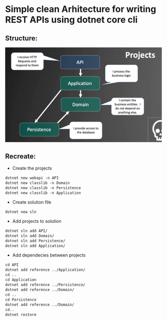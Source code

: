 # Simple clean Arhitecture for writing REST APIs using dotnet core cli
## Structure:
![Arhitecture](../ArhitectureTemplate/Arhitecture.png)
## Recreate:
* Create the projects
``` 
dotnet new webapi -n API
dotnet new classlib -n Domain
dotnet new classlib -n Persistence
dotnet new classlib -n Application
```
* Create solution file
```
dotnet new sln
```
* Add projects to solution
```
dotnet sln add API/
dotnet sln add Domain/
dotnet sln add Persistence/
dotnet sln add Application/
```
* Add dependecies between projects
```
cd API
dotnet add reference ../Application/
cd .. 
cd Application
dotnet add reference ../Persistence/
dotnet add reference ../Domain/
cd .. 
cd Persistence 
dotnet add reference ../Domain/
cd..
dotnet restore
```
